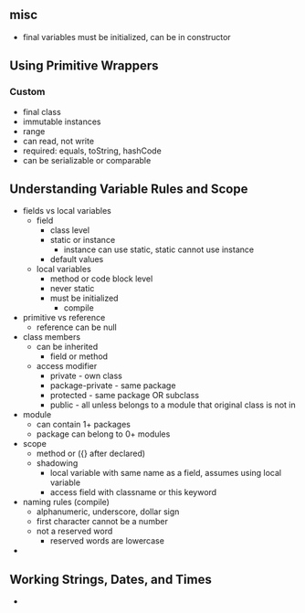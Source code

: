 ## misc
* final variables must be initialized, can be in constructor
## Using Primitive Wrappers
### Custom
* final class
* immutable instances
* range
* can read, not write
* required: equals, toString, hashCode
* can be serializable or comparable
## Understanding Variable Rules and Scope
* fields vs local variables
  * field
    * class level
    * static or instance
      * instance can use static, static cannot use instance
    * default values
  * local variables
    * method or code block level
    * never static
    * must be initialized
      * compile
* primitive vs reference
  * reference can be null
* class members
  * can be inherited
    * field or method
  * access modifier
    * private - own class
    * package-private - same package
    * protected - same package OR subclass
    * public - all unless belongs to a module that original class is not in
* module
  * can contain 1+ packages
  * package can belong to 0+ modules
* scope
  * method or ({} after declared)
  * shadowing
    * local variable with same name as a field, assumes using local variable
    * access field with classname or this keyword
* naming rules (compile)
  * alphanumeric, underscore, dollar sign
  * first character cannot be a number
  * not a reserved word
    * reserved words are lowercase
* 
## Working Strings, Dates, and Times
* 

